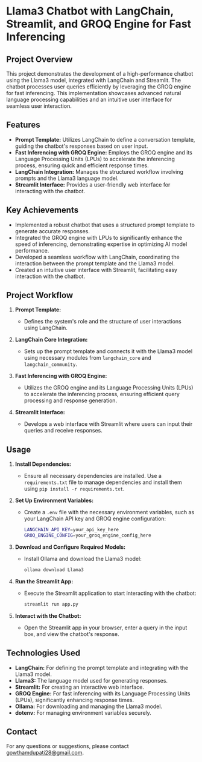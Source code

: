 # Llama3 Chatbot with LangChain, Streamlit, and GROQ Engine for Fast Inferencing

## Project Overview

This project demonstrates the development of a high-performance chatbot using the Llama3 model, integrated with LangChain and Streamlit. The chatbot processes user queries efficiently by leveraging the GROQ engine for fast inferencing. This implementation showcases advanced natural language processing capabilities and an intuitive user interface for seamless user interaction.

## Features

- **Prompt Template:** Utilizes LangChain to define a conversation template, guiding the chatbot's responses based on user input.
- **Fast Inferencing with GROQ Engine:** Employs the GROQ engine and its Language Processing Units (LPUs) to accelerate the inferencing process, ensuring quick and efficient response times.
- **LangChain Integration:** Manages the structured workflow involving prompts and the Llama3 language model.
- **Streamlit Interface:** Provides a user-friendly web interface for interacting with the chatbot.

## Key Achievements

- Implemented a robust chatbot that uses a structured prompt template to generate accurate responses.
- Integrated the GROQ engine with LPUs to significantly enhance the speed of inferencing, demonstrating expertise in optimizing AI model performance.
- Developed a seamless workflow with LangChain, coordinating the interaction between the prompt template and the Llama3 model.
- Created an intuitive user interface with Streamlit, facilitating easy interaction with the chatbot.

## Project Workflow

1. **Prompt Template:**
   - Defines the system's role and the structure of user interactions using LangChain.

2. **LangChain Core Integration:**
   - Sets up the prompt template and connects it with the Llama3 model using necessary modules from `langchain_core` and `langchain_community`.

3. **Fast Inferencing with GROQ Engine:**
   - Utilizes the GROQ engine and its Language Processing Units (LPUs) to accelerate the inferencing process, ensuring efficient query processing and response generation.

4. **Streamlit Interface:**
   - Develops a web interface with Streamlit where users can input their queries and receive responses.

## Usage

1. **Install Dependencies:**
   - Ensure all necessary dependencies are installed. Use a `requirements.txt` file to manage dependencies and install them using `pip install -r requirements.txt`.

2. **Set Up Environment Variables:**
   - Create a `.env` file with the necessary environment variables, such as your LangChain API key and GROQ engine configuration:
     ```sh
     LANGCHAIN_API_KEY=your_api_key_here
     GROQ_ENGINE_CONFIG=your_groq_engine_config_here
     ```

3. **Download and Configure Required Models:**
   - Install Ollama and download the Llama3 model:
     ```sh
     ollama download Llama3
     ```

4. **Run the Streamlit App:**
   - Execute the Streamlit application to start interacting with the chatbot:
     ```sh
     streamlit run app.py
     ```

5. **Interact with the Chatbot:**
   - Open the Streamlit app in your browser, enter a query in the input box, and view the chatbot's response.

## Technologies Used

- **LangChain:** For defining the prompt template and integrating with the Llama3 model.
- **Llama3:** The language model used for generating responses.
- **Streamlit:** For creating an interactive web interface.
- **GROQ Engine:** For fast inferencing with its Language Processing Units (LPUs), significantly enhancing response times.
- **Ollama:** For downloading and managing the Llama3 model.
- **dotenv:** For managing environment variables securely.

## Contact

For any questions or suggestions, please contact [gowthamdupati28@gmail.com](mailto:gowthamdupati28@gmail.com).
